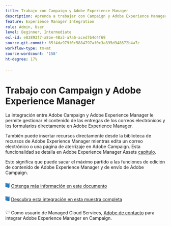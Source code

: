 ```yaml
---
title: Trabajo con Campaign y Adobe Experience Manager
description: Aprenda a trabajar con Campaign y Adobe Experience Manager
feature: Experience Manager Integration
role: Admin, User
level: Beginner, Intermediate
exl-id: e83893f7-a8be-48a3-a7a6-aced7b4d4f69
source-git-commit: 65f4da979f0c5884797af0c3a835d948672b4a7c
workflow-type: tm+mt
source-wordcount: '158'
ht-degree: 17%

---
```


# Trabajo con Campaign y Adobe Experience Manager

La integración entre Adobe Campaign y Adobe Experience Manager le permite gestionar el contenido de las entregas de los correos electrónicos y los formularios directamente en Adobe Experience Manager.

También puede insertar recursos directamente desde la biblioteca de recursos de Adobe Experience Manager mientras edita un correo electrónico o una página de aterrizaje en Adobe Campaign. Esta funcionalidad se detalla en Adobe Experience Manager Assets [capítulo](https://experienceleague.adobe.com/docs/experience-manager-cloud-service/assets/overview.html).

Esto significa que puede sacar el máximo partido a las funciones de edición de contenido de Adobe Experience Manager y de envío de Adobe Campaign.

![](../assets/do-not-localize/book.png) [Obtenga más información en este documento](https://experienceleague.adobe.com/docs/experience-manager-65/administering/integration/campaignonpremise.html#aem-and-adobe-campaign-integration-workflow)

![](../assets/do-not-localize/book.png) [Descubra esta integración en esta muestra completa](https://experienceleague.adobe.com/docs/campaign-classic/using/integrating-with-adobe-experience-cloud/adobe-experience-manager/creating-an-experience-manager-newsletter.html#integrating-with-adobe-experience-cloud)

![](../assets/do-not-localize/speech.png)  Como usuario de Managed Cloud Services, [Adobe de contacto](../start/campaign-faq.md#support) para integrar Adobe Experience Manager en Campaign.
